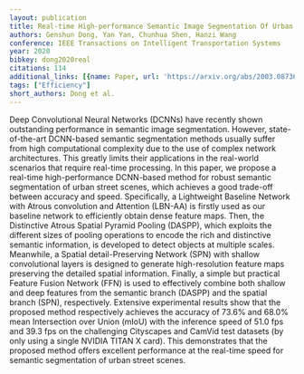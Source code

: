 ```yaml
---
layout: publication
title: Real-time High-performance Semantic Image Segmentation Of Urban Street Scenes
authors: Genshun Dong, Yan Yan, Chunhua Shen, Hanzi Wang
conference: IEEE Transactions on Intelligent Transportation Systems
year: 2020
bibkey: dong2020real
citations: 114
additional_links: [{name: Paper, url: 'https://arxiv.org/abs/2003.08736'}]
tags: ["Efficiency"]
short_authors: Dong et al.
---
```

Deep Convolutional Neural Networks (DCNNs) have recently shown outstanding
performance in semantic image segmentation. However, state-of-the-art
DCNN-based semantic segmentation methods usually suffer from high computational
complexity due to the use of complex network architectures. This greatly limits
their applications in the real-world scenarios that require real-time
processing. In this paper, we propose a real-time high-performance DCNN-based
method for robust semantic segmentation of urban street scenes, which achieves
a good trade-off between accuracy and speed. Specifically, a Lightweight
Baseline Network with Atrous convolution and Attention (LBN-AA) is firstly used
as our baseline network to efficiently obtain dense feature maps. Then, the
Distinctive Atrous Spatial Pyramid Pooling (DASPP), which exploits the
different sizes of pooling operations to encode the rich and distinctive
semantic information, is developed to detect objects at multiple scales.
Meanwhile, a Spatial detail-Preserving Network (SPN) with shallow convolutional
layers is designed to generate high-resolution feature maps preserving the
detailed spatial information. Finally, a simple but practical Feature Fusion
Network (FFN) is used to effectively combine both shallow and deep features
from the semantic branch (DASPP) and the spatial branch (SPN), respectively.
Extensive experimental results show that the proposed method respectively
achieves the accuracy of 73.6% and 68.0% mean Intersection over Union (mIoU)
with the inference speed of 51.0 fps and 39.3 fps on the challenging Cityscapes
and CamVid test datasets (by only using a single NVIDIA TITAN X card). This
demonstrates that the proposed method offers excellent performance at the
real-time speed for semantic segmentation of urban street scenes.